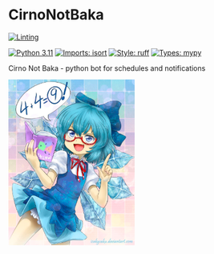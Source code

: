 # CirnoNotBaka

[![Linting](https://github.com/GoddessEyes/CirnoNotBaka/actions/workflows/ci.yml/badge.svg?branch=dev)](https://github.com/GoddessEyes/CirnoNotBaka/actions/workflows/ci.yml)

[![Python 3.11](https://img.shields.io/badge/Python-3.11-blue.svg)](https://www.python.org/downloads/release/python-3110/)
[![Imports: isort](https://img.shields.io/badge/%20Imports-isort-blue)](https://pycqa.github.io/isort/)
[![Style: ruff](https://img.shields.io/badge/%20Style-ruff-blue)](https://github.com/charliermarsh/ruff)
[![Types: mypy](https://img.shields.io/badge/%20Types-mypy-blue)](https://github.com/charliermarsh/ruff)


Cirno Not Baka - python bot for schedules and notifications

<img src="docs/img.png" alt="Cirna Not Baka Pic" style="width: 50%; height: 50%">

